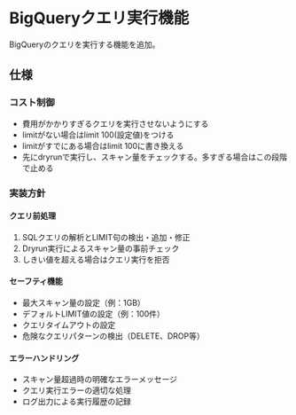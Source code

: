 # BigQueryクエリ実行機能

BigQueryのクエリを実行する機能を追加。

## 仕様

### コスト制御
- 費用がかかりすぎるクエリを実行させないようにする
- limitがない場合はlimit 100(設定値)をつける
- limitがすでにある場合はlimit 100に書き換える
- 先にdryrunで実行し、スキャン量をチェックする。多すぎる場合はこの段階で止める

### 実装方針

#### クエリ前処理
1. SQLクエリの解析とLIMIT句の検出・追加・修正
2. Dryrun実行によるスキャン量の事前チェック
3. しきい値を超える場合はクエリ実行を拒否

#### セーフティ機能
- 最大スキャン量の設定（例：1GB）
- デフォルトLIMIT値の設定（例：100件）
- クエリタイムアウトの設定
- 危険なクエリパターンの検出（DELETE、DROP等）

#### エラーハンドリング
- スキャン量超過時の明確なエラーメッセージ
- クエリ実行エラーの適切な処理
- ログ出力による実行履歴の記録